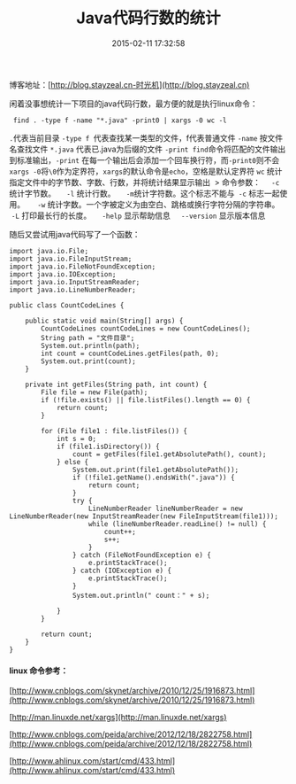 ﻿---
title: Java代码行数的统计
date: 2015-02-11 17:32:58
tags:
   
---
博客地址：[http://blog.stayzeal.cn-时光机](http://blog.stayzeal.cn)

闲着没事想统计一下项目的java代码行数，最方便的就是执行linux命令：
<!--more-->
```
 find . -type f -name "*.java" -print0 | xargs -0 wc -l
```
`.`代表当前目录
`-type f `代表查找某一类型的文件，f代表普通文件
`-name` 按文件名查找文件
`*.java` 代表已.java为后缀的文件
`-print find`命令将匹配的文件输出到标准输出，`-print` 在每一个输出后会添加一个回车换行符，而`-print0`则不会
`xargs -0`将`\0`作为定界符，`xargs`的默认命令是`echo`，空格是默认定界符
`wc` 统计指定文件中的字节数、字数、行数，并将统计结果显示输出
 > 命令参数：
    `-c` 统计字节数。
    `-l` 统计行数。
    `-m`统计字符数。这个标志不能与` -c` 标志一起使用。
   ` -w` 统计字数。一个字被定义为由空白、跳格或换行字符分隔的字符串。
   `-L` 打印最长行的长度。
    `-help` 显示帮助信息
    `--version` 显示版本信息

随后又尝试用java代码写了一个函数：

```
import java.io.File;
import java.io.FileInputStream;
import java.io.FileNotFoundException;
import java.io.IOException;
import java.io.InputStreamReader;
import java.io.LineNumberReader;

public class CountCodeLines {

    public static void main(String[] args) {
        CountCodeLines countCodeLines = new CountCodeLines();
        String path = "文件目录";
        System.out.println(path);
        int count = countCodeLines.getFiles(path, 0);
        System.out.print(count);
    }

    private int getFiles(String path, int count) {
        File file = new File(path);
        if (!file.exists() || file.listFiles().length == 0) {
            return count;
        }

        for (File file1 : file.listFiles()) {
            int s = 0;
            if (file1.isDirectory()) {
                count = getFiles(file1.getAbsolutePath(), count);
            } else {
                System.out.print(file1.getAbsolutePath());
                if (!file1.getName().endsWith(".java")) {
                    return count;
                }
                try {
                    LineNumberReader lineNumberReader = new LineNumberReader(new InputStreamReader(new FileInputStream(file1)));
                    while (lineNumberReader.readLine() != null) {
                        count++;
                        s++;
                    }
                } catch (FileNotFoundException e) {
                    e.printStackTrace();
                } catch (IOException e) {
                    e.printStackTrace();
                }
                System.out.println(" count：" + s);

            }
        }

        return count;
    }
}
```

#### linux 命令参考：

[http://www.cnblogs.com/skynet/archive/2010/12/25/1916873.html](http://www.cnblogs.com/skynet/archive/2010/12/25/1916873.html)

[http://man.linuxde.net/xargs](http://man.linuxde.net/xargs)

[http://www.cnblogs.com/peida/archive/2012/12/18/2822758.html](http://www.cnblogs.com/peida/archive/2012/12/18/2822758.html)

[http://www.ahlinux.com/start/cmd/433.html](http://www.ahlinux.com/start/cmd/433.html)













